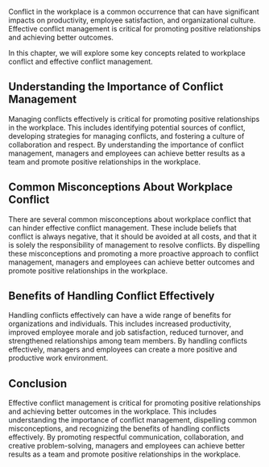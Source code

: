 
Conflict in the workplace is a common occurrence that can have significant impacts on productivity, employee satisfaction, and organizational culture. Effective conflict management is critical for promoting positive relationships and achieving better outcomes.

In this chapter, we will explore some key concepts related to workplace conflict and effective conflict management.

Understanding the Importance of Conflict Management
---------------------------------------------------

Managing conflicts effectively is critical for promoting positive relationships in the workplace. This includes identifying potential sources of conflict, developing strategies for managing conflicts, and fostering a culture of collaboration and respect. By understanding the importance of conflict management, managers and employees can achieve better results as a team and promote positive relationships in the workplace.

Common Misconceptions About Workplace Conflict
----------------------------------------------

There are several common misconceptions about workplace conflict that can hinder effective conflict management. These include beliefs that conflict is always negative, that it should be avoided at all costs, and that it is solely the responsibility of management to resolve conflicts. By dispelling these misconceptions and promoting a more proactive approach to conflict management, managers and employees can achieve better outcomes and promote positive relationships in the workplace.

Benefits of Handling Conflict Effectively
-----------------------------------------

Handling conflicts effectively can have a wide range of benefits for organizations and individuals. This includes increased productivity, improved employee morale and job satisfaction, reduced turnover, and strengthened relationships among team members. By handling conflicts effectively, managers and employees can create a more positive and productive work environment.

Conclusion
----------

Effective conflict management is critical for promoting positive relationships and achieving better outcomes in the workplace. This includes understanding the importance of conflict management, dispelling common misconceptions, and recognizing the benefits of handling conflicts effectively. By promoting respectful communication, collaboration, and creative problem-solving, managers and employees can achieve better results as a team and promote positive relationships in the workplace.
